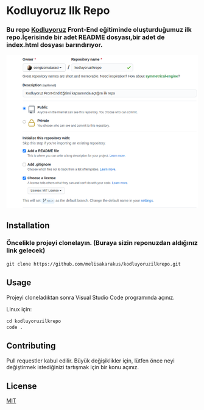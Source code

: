 
# Kodluyoruz Ilk Repo

### Bu repo [Kodluyoruz](https://www.kodluyoruz.org/) Front-End eğitiminde oluşturduğumuz ilk repo.İçerisinde bir adet README dosyası,bir adet de index.html dosyası barındırıyor.

![Kodluyoruz](https://raw.githubusercontent.com/Kodluyoruz/taskforce/main/git/odev1/figures/github.png)


## Installation

### Öncelikle projeyi clonelayın. (Buraya sizin reponuzdan aldığınız link gelecek)
` git clone https://github.com/melisakarakus/kodluyoruzilkrepo.git `

## Usage

Projeyi cloneladıktan sonra Visual Studio Code programında açınız.

Linux için:
```
cd kodluyoruzilkrepo
code .
```

## Contributing

Pull requestler kabul edilir. Büyük değişiklikler için, lütfen önce neyi değiştirmek istediğinizi tartışmak için bir konu açınız.

## License

[MIT](https://choosealicense.com/licenses/mit/)

